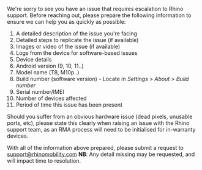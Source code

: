 We're sorry to see you have an issue that requires escalation to Rhino support. Before reaching out, please prepare the following information to ensure we can help you as quickly as possible:

1. A detailed description of the issue you're facing
2. Detailed steps to replicate the issue (if available)
3. Images or video of the issue (if available)
4. Logs from the device for software-based issues
5. Device details
  1. Android version (9, 10, 11..)
  2. Model name (T8, M10p..)
  3. Build number (software version) - Locate in _Settings > About > Build number_
  4. Serial number/IMEI
6. Number of devices affected
7. Period of time this issue has been present

Should you suffer from an obvious hardware issue (dead pixels, unusable ports, etc), please state this clearly when raising an issue with the Rhino support team, as an RMA process will need to be initialised for in-warranty devices.

With all of the information above prepared, please submit a request to [support@rhinomobility.com](mailto:support@rhinomobility.com)
**NB**: Any detail missing may be requested, and will impact time to resolution.
